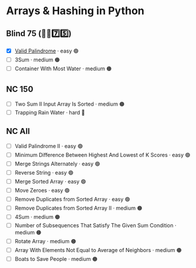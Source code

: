 # Arrays & Hashing in Python


## Blind 75 (🧑‍🦯7️⃣5️⃣)
- [x] [Valid Palindrome](https://github.com/flenhu/leetcode/blob/main/Python/02_twoPointers/125_validPalindrome.ipynb) · easy 🟢  
- [ ] 3Sum · medium 🟠
- [ ] Container With Most Water · medium 🟠

## NC 150

- [ ] Two Sum II Input Array Is Sorted · medium 🟠
- [ ] Trapping Rain Water · hard 🔴

## NC All
- [ ] Valid Palindrome II · easy 🟢  
- [ ] Minimum Difference Between Highest And Lowest of K Scores · easy 🟢 
- [ ] Merge Strings Alternately · easy 🟢  
- [ ] Reverse String · easy 🟢  
- [ ] Merge Sorted Array · easy 🟢  
- [ ] Move Zeroes  · easy 🟢  
- [ ] Remove Duplicates from Sorted Array · easy 🟢  
- [ ] Remove Duplicates from Sorted Array II · medium 🟠
- [ ] 4Sum · medium 🟠
- [ ] Number of Subsequences That Satisfy The Given Sum Condition · medium 🟠
- [ ] Rotate Array · medium 🟠
- [ ] Array With Elements Not Equal to Average of Neighbors · medium 🟠
- [ ] Boats to Save People · medium 🟠